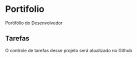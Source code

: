 # Portifolio
Portifólio do Desenvolvedor

## Tarefas

O controle de tarefas desse projeto será atualizado no Github